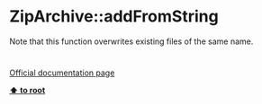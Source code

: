 # ZipArchive::addFromString




<div class="phpcode"><span class="html">
Note that this function overwrites existing files of the same name.</span>
</div>
  

#

[Official documentation page](https://www.php.net/manual/en/ziparchive.addfromstring.php)

**[⬆ to root](/)**